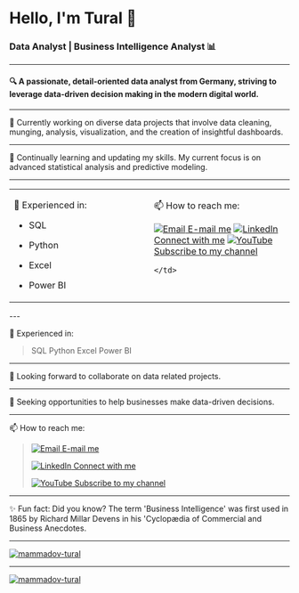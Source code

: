 # Hello, I'm Tural 👋

### Data Analyst | Business Intelligence Analyst 📊

---

#### 🔍 A passionate, detail-oriented data analyst from Germany, striving to leverage data-driven decision making in the modern digital world.

---

🔭 Currently working on diverse data projects that involve data cleaning, munging, analysis, visualization, and the creation of insightful dashboards.

---

🌱 Continually learning and updating my skills. My current focus is on advanced statistical analysis and predictive modeling.

---
<table>
  <tr>
    <td valign="top" width="50%">

💼 Experienced in:

- SQL
- Python
- Excel
- Power BI

    </td>
    <td valign="top" width="50%">

📫 How to reach me:

[![Email](https://img.icons8.com/color/24/000000/gmail.png) E-mail me](mailto:tural.mammadov@powerbi-academy.org)
[![LinkedIn](https://img.icons8.com/color/24/000000/linkedin.png) Connect with me](https://www.linkedin.com/in/tural-mammadov/)
[![YouTube](https://img.icons8.com/color/24/000000/youtube-play.png) Subscribe to my channel](https://www.youtube.com/@bidetective)

    </td>
  </tr>
</table>
---

💼 Experienced in:

> SQL
> Python
> Excel
> Power BI
---

👯 Looking forward to collaborate on data related projects.

---

🤔 Seeking opportunities to help businesses make data-driven decisions.

---

📫 How to reach me:

> [![Email](https://img.icons8.com/color/24/000000/gmail.png) E-mail me](mailto:tural.mammadov@powerbi-academy.org)
>
> [![LinkedIn](https://img.icons8.com/color/24/000000/linkedin.png) Connect with me](https://www.linkedin.com/in/tural-mammadov/)
>
> [![YouTube](https://img.icons8.com/color/24/000000/youtube-play.png) Subscribe to my channel](https://www.youtube.com/@bidetective)

---

✨ Fun fact: Did you know? The term 'Business Intelligence' was first used in 1865 by Richard Millar Devens in his 'Cyclopædia of Commercial and Business Anecdotes.

---

[![mammadov-tural](https://github-readme-stats.vercel.app/api/top-langs/?username=yourusername&layout=compact)](https://github.com/yourusername/github-readme-stats)

---

[![mammadov-tural](https://github-readme-stats.vercel.app/api?username=yourusername)](https://github.com/yourusername/github-readme-stats)

